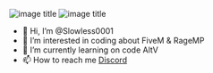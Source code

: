 ![image title](https://rushter.com/counter.svg)
![image title](https://rushter.com/counter.svg)

- 👋 Hi, I’m @Slowless0001
- 👀 I’m interested in coding about FiveM & RageMP
- 🌱 I’m currently learning on code AltV
- 📫 How to reach me [Discord](https://discord.gg/FEvmHGS9vb)
